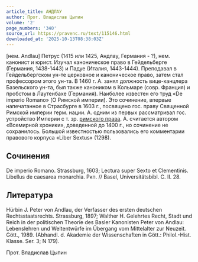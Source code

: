 ```yaml
---
article_title: АНДЛАУ
author: Прот. Владислав Цыпин
volume: '2'
page_numbers: '340'
source_url: https://pravenc.ru/text/115146.html
downloaded_at: '2025-10-13T08:38:03Z'
---
```


[нем. Andlau] Петрус (1415 или 1425, Андлау, Германия - ?), нем. канонист и юрист. Изучал каноническое право в Гейдельберге (Германия, 1438-1443) и Падуе (Италия, 1443-1444). Преподавал в Гейдельбергском ун-те церковное и каноническое право, затем стал профессором этого ун-та. В 1460 г. А. занял должность вице-канцлера Базельского ун-та, был также каноником в Кольмаре (совр. Франция) и пробстом в Лаутенбахе (Германия). Наиболее известен его труд «De imperio Romano» (О Римской империи). Это сочинение, впервые напечатанное в Страсбурге в 1603 г., посвящено гос. праву Священной Римской империи герм. нации. А. одним из первых рассматривал гос. устройство Империи с т. зр. [римского права](<https://pravenc.ru/text/римского права.html>). А. считается автором «Всемирной хроники», доведенной до 1400 г., но сочинение не сохранилось. Большой известностью пользовались его комментарии правового корпуса «Liber Sextus» (1298).

## Сочинения

De imperio Romano. Strassburg, 1603; Lectura super Sexto et Clementinis. Libellus de caesarea monarchia. Ркп. // Basel, Universitätsbibl. C. II. 28.

## Литература

Hürbin J. Peter von Andlau, der Verfasser des ersten deutschen Rechtsstaatsrechts. Strassburg, 1897; Walther H. Gelehrtes Recht, Stadt und Reich in der politischen Theorie des Basler Kanonisten Peter von Andlau: Lebenslehren und Weltentwürfe im Übergang vom Mittelalter zur Neuzeit. Gött., 1989. (Abhandl. d. Akademie der Wissenschaften in Gött.: Philol.-Hist. Klasse. Ser. 3; N 179).

Прот. Владислав Цыпин
